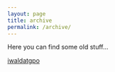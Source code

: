 ```yaml
---
layout: page
title: archive
permalink: /archive/
---
```

Here you can find some old stuff...

[iwaldatgpo](/archive/iwaldatgpo/)
